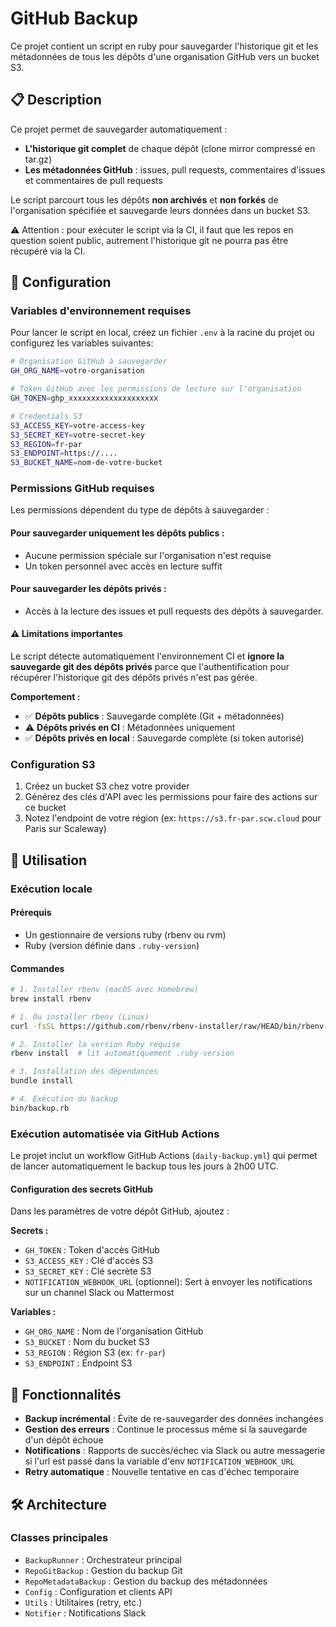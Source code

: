 # GitHub Backup

Ce projet contient un script en ruby pour sauvegarder l'historique git et les métadonnées de tous les dépôts d'une organisation GitHub vers un bucket S3.

## 📋 Description

Ce projet permet de sauvegarder automatiquement :

- **L'historique git complet** de chaque dépôt (clone mirror compressé en tar.gz)
- **Les métadonnées GitHub** : issues, pull requests, commentaires d'issues et commentaires de pull requests

Le script parcourt tous les dépôts **non archivés** et **non forkés** de l'organisation spécifiée et sauvegarde leurs données dans un bucket S3.

⚠️ Attention : pour exécuter le script via la CI, il faut que les repos en question soient public, autrement l'historique git ne pourra pas être récupéré via la CI.

## 🔧 Configuration

### Variables d'environnement requises

Pour lancer le script en local, créez un fichier `.env` à la racine du projet ou configurez les variables suivantes:

```bash
# Organisation GitHub à sauvegarder
GH_ORG_NAME=votre-organisation

# Token GitHub avec les permissions de lecture sur l'organisation
GH_TOKEN=ghp_xxxxxxxxxxxxxxxxxxxx

# Credentials S3
S3_ACCESS_KEY=votre-access-key
S3_SECRET_KEY=votre-secret-key
S3_REGION=fr-par
S3_ENDPOINT=https://....
S3_BUCKET_NAME=nom-de-votre-bucket
```

### Permissions GitHub requises

Les permissions dépendent du type de dépôts à sauvegarder :

#### Pour sauvegarder uniquement les dépôts publics :
- Aucune permission spéciale sur l'organisation n'est requise
- Un token personnel avec accès en lecture suffit

#### Pour sauvegarder les dépôts privés :
- Accès à la lecture des issues et pull requests des dépôts à sauvegarder.

#### ⚠️ Limitations importantes

Le script détecte automatiquement l'environnement CI et **ignore la sauvegarde git des dépôts privés** parce que l'authentification pour récupérer l'historique git des dépôts privés n'est pas gérée.

**Comportement :**
- ✅ **Dépôts publics** : Sauvegarde complète (Git + métadonnées)
- ⚠️ **Dépôts privés en CI** : Métadonnées uniquement
- ✅ **Dépôts privés en local** : Sauvegarde complète (si token autorisé)

### Configuration S3

1. Créez un bucket S3 chez votre provider
2. Générez des clés d'API avec les permissions pour faire des actions sur ce bucket
3. Notez l'endpoint de votre région (ex: `https://s3.fr-par.scw.cloud` pour Paris sur Scaleway)

## 🚀 Utilisation

### Exécution locale

#### Prérequis
- Un gestionnaire de versions ruby (rbenv ou rvm)
- Ruby (version définie dans `.ruby-version`)

#### Commandes

```bash
# 1. Installer rbenv (macOS avec Homebrew)
brew install rbenv

# 1. Ou installer rbenv (Linux)
curl -fsSL https://github.com/rbenv/rbenv-installer/raw/HEAD/bin/rbenv-installer | bash

# 2. Installer la version Ruby requise
rbenv install  # lit automatiquement .ruby-version

# 3. Installation des dépendances
bundle install

# 4. Exécution du backup
bin/backup.rb
```

### Exécution automatisée via GitHub Actions

Le projet inclut un workflow GitHub Actions (`daily-backup.yml`) qui permet de lancer automatiquement le backup tous les jours à 2h00 UTC.

#### Configuration des secrets GitHub

Dans les paramètres de votre dépôt GitHub, ajoutez :

**Secrets :**
- `GH_TOKEN` : Token d'accès GitHub
- `S3_ACCESS_KEY` : Clé d'accès S3
- `S3_SECRET_KEY` : Clé secrète S3
- `NOTIFICATION_WEBHOOK_URL` (optionnel): Sert à envoyer les notifications sur un channel Slack ou Mattermost

**Variables :**
- `GH_ORG_NAME` : Nom de l'organisation GitHub
- `S3_BUCKET` : Nom du bucket S3
- `S3_REGION` : Région S3 (ex: `fr-par`)
- `S3_ENDPOINT` : Endpoint S3


## 🔄 Fonctionnalités

- **Backup incrémental** : Évite de re-sauvegarder des données inchangées
- **Gestion des erreurs** : Continue le processus même si la sauvegarde d'un dépôt échoue
- **Notifications** : Rapports de succès/échec via Slack ou autre messagerie si l'url est passé dans la variable d'env `NOTIFICATION_WEBHOOK_URL`
- **Retry automatique** : Nouvelle tentative en cas d'échec temporaire

## 🛠️ Architecture

### Classes principales

- `BackupRunner` : Orchestrateur principal
- `RepoGitBackup` : Gestion du backup Git
- `RepoMetadataBackup` : Gestion du backup des métadonnées
- `Config` : Configuration et clients API
- `Utils` : Utilitaires (retry, etc.)
- `Notifier` : Notifications Slack
